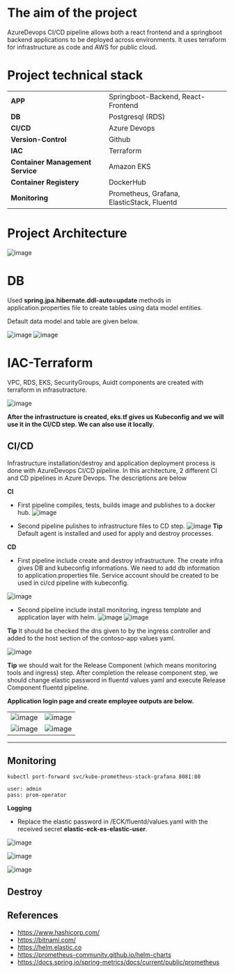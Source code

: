 # The aim of the project
AzureDevops CI/CD pipeline allows both a react frontend and a springboot backend applications to be deployed across environments. It uses terraform for infrastructure as code and AWS for public cloud.


# Project technical stack

|  |    | 
| :-------- | :------- |
| **APP** | Springboot-Backend, React-Frontend |
| **DB** | Postgresql (RDS) |
| **CI/CD** | Azure Devops |
| **Version-Control** | Github |
| **IAC** | Terraform |
| **Container Management Service** | Amazon EKS |
| **Container Registery** | DockerHub |
| **Monitoring** | Prometheus, Grafana, ElasticStack, Fluentd |

# Project Architecture
![image](https://user-images.githubusercontent.com/33215825/150870066-cf784f07-c705-4711-9181-26871fae3368.png)


# DB
Used **spring.jpa.hibernate.ddl-auto=update** methods in application.properties file to create tables using data model entities. 

Default data model and table are given below.

![image](https://user-images.githubusercontent.com/33215825/150870968-fbe7012d-e100-4daf-909e-204503cba95c.png)
![image](https://user-images.githubusercontent.com/33215825/150871049-2c562892-85d8-449f-b6c0-0cf0eba196be.png)

# IAC-Terraform

VPC, RDS, EKS, SecurityGroups, Auidt components are created with terraform in infrasutracture.

![image](https://user-images.githubusercontent.com/33215825/150872487-42f600dd-d860-4089-885f-5e3ad9b1e732.png)

**After the infrastructure is created, eks.tf gives us Kubeconfig and we will use it in the CI/CD step. We can also use it locally.**

## CI/CD

Infrastructure installation/destroy and application deployment process is done with AzureDevops CI/CD pipeline. In this architecture, 2 different CI and CD pipelines in Azure Devops. The descriptions are below

**CI**
- First pipeline compiles, tests, builds image  and publishes to a docker hub.
 ![image](https://user-images.githubusercontent.com/33215825/150874209-b23e1b22-a6df-48b9-940e-b6874496d12e.png)
 

- Second pipeline pulishes to infrastructure files to CD step.
![image](https://user-images.githubusercontent.com/33215825/150874269-5a7d2254-df80-4f32-b748-6c26b395cb12.png)
**Tip** Default agent is installed and used for apply and destroy processes. 

**CD**
- First pipeline include create and destroy infrastructure. The create infra gives DB and kubeconfig informations. We need to add db information to application.properties file. Service account should be created to be used in ci/cd pipeline with kubeconfig.
 
![image](https://user-images.githubusercontent.com/33215825/150874854-6b292440-50cf-449f-9574-9f700e055d7c.png)

- Second pipeline include install monitoring, ingress template and application layer with helm. 
 ![image](https://user-images.githubusercontent.com/33215825/151038975-c63f10f5-4159-4416-83b9-9753bf832b35.png)
 ![image](https://user-images.githubusercontent.com/33215825/150875307-7fa0a026-4cb5-428d-9403-1b5605357946.png)

**Tip** It should be checked the dns given to by the ingress controller and added to the host section of the contoso-app values yaml.

![image](https://user-images.githubusercontent.com/33215825/151043574-30778c1f-c960-4752-af96-87999637f325.png)

**Tip** we should wait for the Release Component (which means monitoring tools and ingress) step. After completion the release component step, we should change elastic password in fluentd values yaml and execute Release Component fluentd pipeline. 

**Application login page and create employee outputs are below.**

|  |    | 
| :-------- | :------- |
|![image](https://user-images.githubusercontent.com/33215825/151051764-8efc4bae-af70-4115-a008-d84507969b04.png) | ![image](https://user-images.githubusercontent.com/33215825/151051612-6987f8e7-7b4f-42bf-8bd0-6c3fb250256e.png) |
| ![image](https://user-images.githubusercontent.com/33215825/151051639-fd134843-2efd-4b97-8df0-002c9f1c336b.png) | ![image](https://user-images.githubusercontent.com/33215825/151051673-6fbd0ed3-f4e3-42fc-b3b7-ba1405169bc6.png) |

----------------------------------


## Monitoring
```
kubectl port-forward svc/kube-prometheus-stack-grafana 8081:80
```
```
user: admin
pass: prom-operator
```


**Logging**

- Replace the elastic password in /ECK/fluentd/values.yaml with the received secret **elastic-eck-es-elastic-user**.

![image](https://user-images.githubusercontent.com/33215825/150213912-d12a0642-08bf-4221-9773-2e31389dd4a8.png)

![image](https://user-images.githubusercontent.com/33215825/150213697-37dc4bc4-acf7-4cbd-82e0-1d0d65e0fdb4.png)

![image](https://user-images.githubusercontent.com/33215825/150213440-4319266b-ccb3-40bf-b7d0-6fb912b495bb.png)

## Destroy

## References

 - https://www.hashicorp.com/
 - https://bitnami.com/
 - https://helm.elastic.co
 - https://prometheus-community.github.io/helm-charts
 - https://docs.spring.io/spring-metrics/docs/current/public/prometheus
